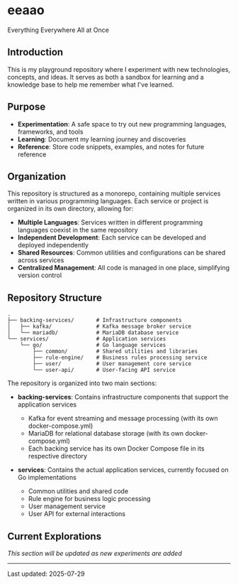 # eeaao
Everything Everywhere All at Once

## Introduction
This is my playground repository where I experiment with new technologies, concepts, and ideas. It serves as both a sandbox for learning and a knowledge base to help me remember what I've learned.

## Purpose
- **Experimentation**: A safe space to try out new programming languages, frameworks, and tools
- **Learning**: Document my learning journey and discoveries
- **Reference**: Store code snippets, examples, and notes for future reference

## Organization
This repository is structured as a monorepo, containing multiple services written in various programming languages. Each service or project is organized in its own directory, allowing for:

- **Multiple Languages**: Services written in different programming languages coexist in the same repository
- **Independent Development**: Each service can be developed and deployed independently
- **Shared Resources**: Common utilities and configurations can be shared across services
- **Centralized Management**: All code is managed in one place, simplifying version control

## Repository Structure
```
.
├── backing-services/       # Infrastructure components
│   ├── kafka/              # Kafka message broker service
│   └── mariadb/            # MariaDB database service
└── services/               # Application services
    └── go/                 # Go language services
        ├── common/         # Shared utilities and libraries
        ├── rule-engine/    # Business rules processing service
        ├── user/           # User management core service
        └── user-api/       # User-facing API service
```

The repository is organized into two main sections:

- **backing-services**: Contains infrastructure components that support the application services
  - Kafka for event streaming and message processing (with its own docker-compose.yml)
  - MariaDB for relational database storage (with its own docker-compose.yml)
  - Each backing service has its own Docker Compose file in its respective directory

- **services**: Contains the actual application services, currently focused on Go implementations
  - Common utilities and shared code
  - Rule engine for business logic processing
  - User management service
  - User API for external interactions

## Current Explorations
*This section will be updated as new experiments are added*

---
Last updated: 2025-07-29
